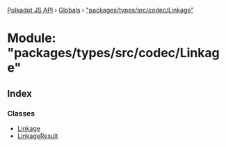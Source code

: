 [Polkadot JS API](../README.md) › [Globals](../globals.md) › ["packages/types/src/codec/Linkage"](_packages_types_src_codec_linkage_.md)

# Module: "packages/types/src/codec/Linkage"

## Index

### Classes

* [Linkage](../classes/_packages_types_src_codec_linkage_.linkage.md)
* [LinkageResult](../classes/_packages_types_src_codec_linkage_.linkageresult.md)
